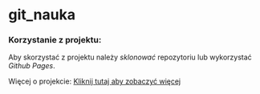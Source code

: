 # git_nauka

### Korzystanie z projektu:
Aby skorzystać z projektu należy *sklonować* repozytoriu lub wykorzystać _Github Pages_.

Więcej o projekcie:
[Kliknij tutaj aby zobaczyć więcej](www.wsb.pl)
